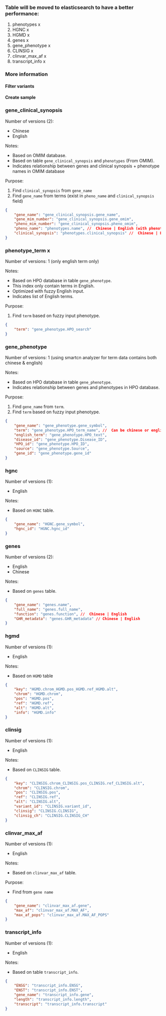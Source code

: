 ### Table will be moved to elasticsearch to have a better performance:

1. phenotypes x
2. HGNC x
3. HGMD x
4. genes x
5. gene_phenotype x
6. CLINSIG x
7. clinvar_max_af x
8. transcript_info x


### More information

#### Filter variants


#### Create sample

### gene_clinical_synopsis

Number of versions (2):
- Chinese
- English

Notes:
- Based on OMIM database.
- Based on table `gene_clinical_synopsis` and `phenotypes` (From OMIM).
- Indicates relationship between genes and clinical synopsis + phenotype names in OMIM database

Purpose: 
1. Find `clinical_synopsis` from `gene_name`
2. Find `gene_name` from terms (exist in `pheno_name` and `clinical_synopsis` field)

```json
{
    "gene_name": "gene_clinical_synopsis.gene_name",
    "gene_mim_number": "gene_clinical_synopsis.gene_omim",
    "pheno_mim_number": "gene_clinical_synopsis.pheno_omim",
    "pheno_name": "phenotypes.name", //  Chinese | English (with phenotypes.omim_number = gene_clinical_synopsis.pheno_omim)
    "clinical_synopsis": "phenotypes.clinical_synopsis" //  Chinese | English (with phenotypes.omim_number = gene_clinical_synopsis.pheno_omim)
}
```

### phenotype_term x

Number of versions: 1 (only english term only)

Notes:
- Based on HPO database in table `gene_phenotype`.
- This index only contain terms in English.
- Optimized with fuzzy English input.
- Indicates list of English terms.

Purpose:
1. Find `term` based on fuzzy input phenotype.

```json
{
    "term": "gene_phenotype.HPO_search"
}
```


### gene_phenotype

Number of versions: 1 (using smartcn analyzer for term data contains both chinese & english)

Notes:
- Based on HPO database in table `gene_phenotype`.
- Indicates relationship between genes and phenotypes in HPO database.

Purpose:
1. Find `gene_name` from `term`.
2. Find `term` based on fuzzy input phenotype.

```json
{
    "gene_name": "gene_phenotype.gene_symbol",
    "term": "gene_phenotype.HPO_term_name", //  Can be chinese or english
    "english_term": "gene_phenotype.HPO_text",
    "disease_id": "gene_phenotype.Disease_ID",
    "HPO_id": "gene_phenotype.HPO_ID",
    "source": "gene_phenotype.Source",
    "gene_id": "gene_phenotype.gene_id"
}
```

### hgnc

Number of versions (1):
- English

Notes:
- Based on `HGNC` table.

```json
{
    "gene_name": "HGNC.gene_symbol",
    "hgnc_id": "HGNC.hgnc_id"
}
```

### genes

Number of versions (2):
- English
- Chinese

Notes:
- Based on `genes` table.

```json
{
    "gene_name": "genes.name",
    "full_name": "genes.full_name",
    "function": "genes.function", //  Chinese | English 
    "GHR_metadata": "genes.GHR_metadata" // Chinese | English
}
```

### hgmd

Number of versions (1):
- English

Notes:
- Based on `HGMD` table

```json
{
    "key": "HGMD.chrom_HGMD.pos_HGMD.ref_HGMD.alt",
    "chrom": "HGMD.chrom",
    "pos": "HGMD.pos",
    "ref": "HGMD.ref",
    "alt": "HGMD.alt",
    "info": "HGMD.info"
}
```

### clinsig

Number of versions (1):
- English

Notes:
- Based on `CLINSIG` table.

```json
{
    "key": "CLINSIG.chrom_CLINSIG.pos_CLINSIG.ref_CLINSIG.alt",
    "chrom": "CLINSIG.chrom",
    "pos": "CLINSIG.pos",
    "ref": "CLINSIG.ref",
    "alt": "CLINSIG.alt",
    "variant_id": "CLINSIG.variant_id",
    "clinsig": "CLINSIG.CLINSIG",
    "clinsig_ch": "CLINSIG.CLINSIG_CH"
}
```

### clinvar_max_af

Number of versions (1):
- English

Notes:
- Based on `clinvar_max_af` table.

Purpose:
- Find from `gene name`

```json
{
    "gene_name": "clinvar_max_af.gene",
    "max_af": "clinvar_max_af.MAX_AF",
    "max_af_pops": "clinvar_max_af.MAX_AF_POPS"
}
```

### transcript_info

Number of versions (1):
- English

Notes: 
- Based on table `transcript_info`.

```json
{
    "ENSG": "transcript_info.ENSG",
    "ENST": "transcript_info.ENST",
    "gene_name": "transcript_info.gene",
    "length": "transcript_info.length",
    "transcript": "transcript_info.transcript"
}
```